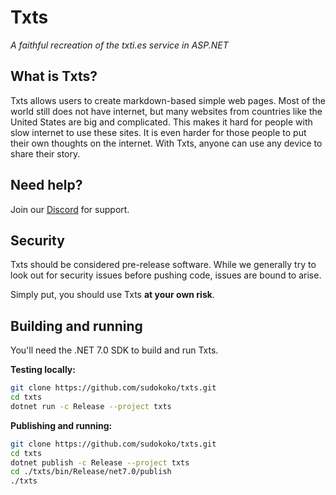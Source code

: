 # Txts

*A faithful recreation of the txti.es service in ASP.NET*

## What is Txts?

Txts allows users to create markdown-based simple web pages. Most of the world still does not have internet, but many
websites from countries like the United States are big and complicated. This makes it hard for people with slow internet
to use these sites. It is even harder for those people to put their own thoughts on the internet. With Txts, anyone can
use any device to share their story.

## Need help?

Join our [Discord](https://discord.gg/Y5QfmF9uW3) for support.

## Security

Txts should be considered pre-release software. While we generally try to look out for security issues before pushing code, issues are bound to arise.

Simply put, you should use Txts **at your own risk**.

## Building and running

You'll need the .NET 7.0 SDK to build and run Txts.

**Testing locally:**
```bash
git clone https://github.com/sudokoko/txts.git
cd txts
dotnet run -c Release --project txts
```

**Publishing and running:**
```bash
git clone https://github.com/sudokoko/txts.git
cd txts
dotnet publish -c Release --project txts
cd ./txts/bin/Release/net7.0/publish
./txts
```
